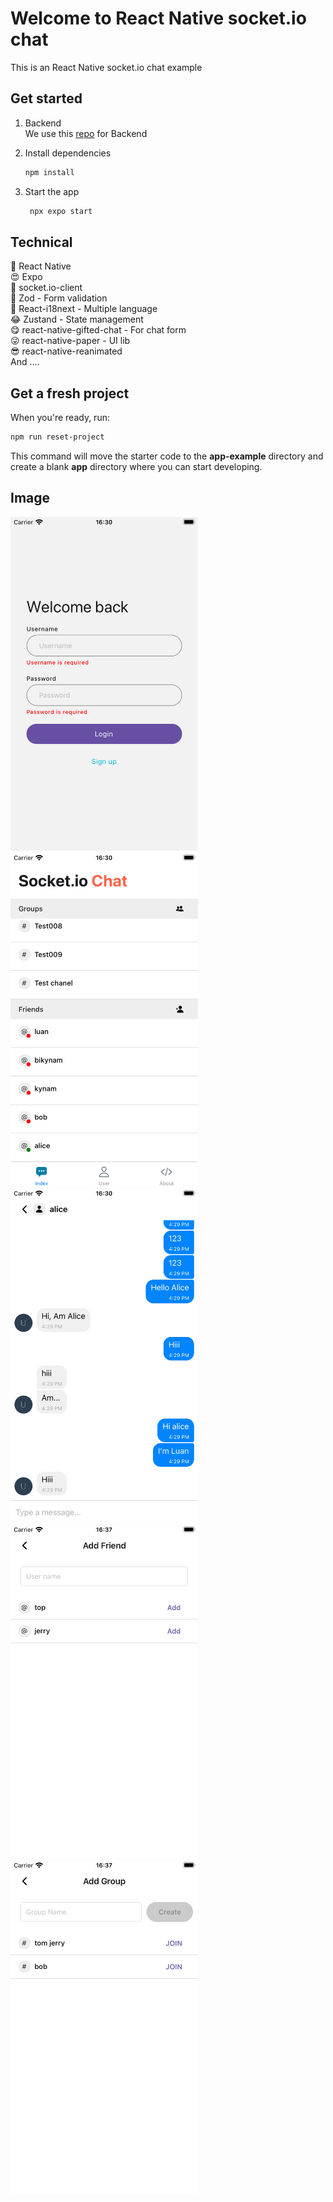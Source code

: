 # Welcome to React Native socket.io chat 

This is an React Native socket.io chat example

## Get started

1. Backend  
   We use this [repo](https://github.com/socketio/socket.io-chat-platform) for Backend 

2. Install dependencies

   ```bash
   npm install
   ```

3. Start the app

   ```bash
    npx expo start
   ```

## Technical

🥳 React Native  
😍 Expo  
🥰 socket.io-client  
🥹 Zod - Form validation  
🤩 React-i18next - Multiple language  
😂 Zustand - State management  
😋 react-native-gifted-chat - For chat form  
😜 react-native-paper - UI lib  
😎 react-native-reanimated  
And ....  


## Get a fresh project

When you're ready, run:

```bash
npm run reset-project
```

This command will move the starter code to the **app-example** directory and create a blank **app** directory where you can start developing.

## Image

<img src="./app-images/login.png" alt="Login" width="300"/>
<img src="./app-images/home.png" alt="Home" width="300"/>
<img src="./app-images/chat.png" alt="Chat" width="300"/>
<img src="./app-images/add-friend.png" alt="Add Friend" width="300"/>
<img src="./app-images/add-group.png" alt="Join Group" width="300"/>
